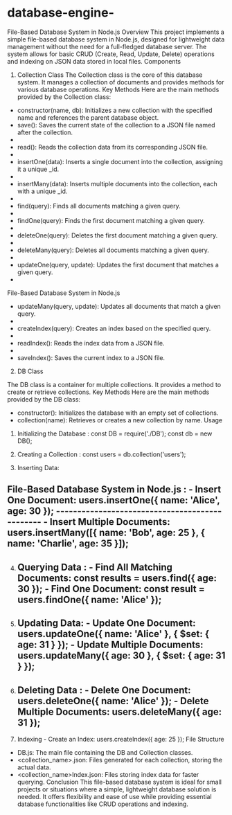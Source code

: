 # database-engine-
File-Based Database System in Node.js
Overview
This project implements a simple file-based database system in Node.js, designed for lightweight
data management without the need for a full-fledged database server. The system allows for basic
CRUD (Create, Read, Update, Delete) operations and indexing on JSON data stored in local files.
Components
1. Collection Class
The Collection class is the core of this database system. It manages a collection of documents and
provides methods for various database operations.
Key Methods
Here are the main methods provided by the Collection class:
- constructor(name, db): Initializes a new collection with the specified name and references the
parent database object.
- save(): Saves the current state of the collection to a JSON file named after the collection.
- 
- read(): Reads the collection data from its corresponding JSON file.
- 
- insertOne(data): Inserts a single document into the collection, assigning it a unique _id.
- 
- insertMany(data): Inserts multiple documents into the collection, each with a unique _id.
- 
- find(query): Finds all documents matching a given query.
- 
- findOne(query): Finds the first document matching a given query.
- 
- deleteOne(query): Deletes the first document matching a given query.
- 
- deleteMany(query): Deletes all documents matching a given query.
- 
- updateOne(query, update): Updates the first document that matches a given query.
- 
File-Based Database System in Node.js

- updateMany(query, update): Updates all documents that match a given query.
- 
- createIndex(query): Creates an index based on the specified query.
- 
- readIndex(): Reads the index data from a JSON file.
- 
- saveIndex(): Saves the current index to a JSON file.
2. DB Class
  
The DB class is a container for multiple collections. It provides a method to create or retrieve
collections.
Key Methods
Here are the main methods provided by the DB class:
- constructor(): Initializes the database with an empty set of collections.
- collection(name): Retrieves or creates a new collection by name.
Usage


1. Initializing the Database :
       const DB = require('./DB');
       const db = new DB();
   
3. Creating a Collection :
   const users = db.collection('users');
5. Inserting Data:

File-Based Database System in Node.js : 
       - Insert One Document:
         users.insertOne({ name: 'Alice', age: 30 });
         -----------------------------------------------
       - Insert Multiple Documents:
users.insertMany([{ name: 'Bob', age: 25 }, { name: 'Charlie', age: 35 }]);
---------------------------------------------------------
4. Querying Data : 
       - Find All Matching Documents:
         const results = users.find({ age: 30 });
       - Find One Document:
         const result = users.findOne({ name: 'Alice' });
   ------------------------------------------------------
6. Updating Data:
       - Update One Document:
         users.updateOne({ name: 'Alice' }, { $set: { age: 31 } });
       - Update Multiple Documents:
         users.updateMany({ age: 30 }, { $set: { age: 31 } });
   -------------------------------------------------------
8. Deleting Data : 
       - Delete One Document:
         users.deleteOne({ name: 'Alice' });
       - Delete Multiple Documents:
         users.deleteMany({ age: 31 });
   ------------------------------------------------------
7. Indexing
       - Create an Index:
         users.createIndex({ age: 25 });
File Structure
- DB.js: The main file containing the DB and Collection classes.
- <collection_name>.json: Files generated for each collection, storing the actual data.
- <collection_name>Index.json: Files storing index data for faster querying.
Conclusion
This file-based database system is ideal for small projects or situations where a simple, lightweight
database solution is needed. It offers flexibility and ease of use while providing essential database
functionalities like CRUD operations and indexing.
